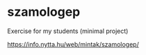 # szamologep
Exercise for my students (minimal project)

https://info.nytta.hu/web/mintak/szamologep/
